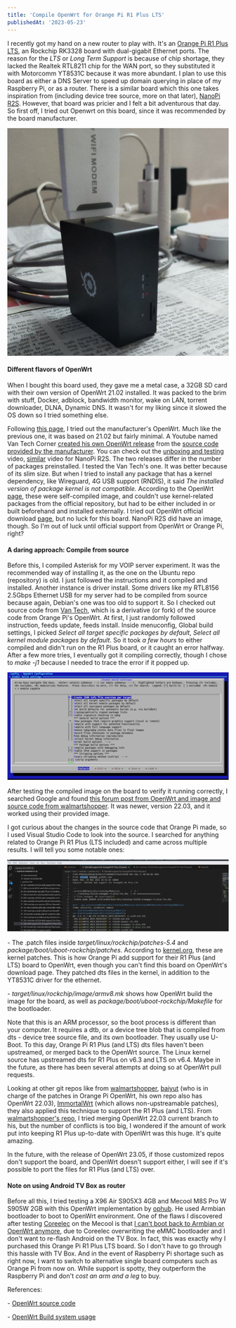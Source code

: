 ```yaml
---
title: 'Compile OpenWrt for Orange Pi R1 Plus LTS'
publishedAt: '2023-05-23'
---
```

I recently got my hand on a new router to play with. It's an [Orange Pi
R1 Plus
LTS](http://www.orangepi.org/html/hardWare/computerAndMicrocontrollers/details/orange-pi-R1-Plus-LTS.html),
an Rockchip RK3328 board with dual-gigabit Ethernet ports. The reason
for the *LTS* or *Long Term Support* is because of chip shortage, they
lacked the Realtek RTL8211 chip for the WAN port, so they substituted it
with Motorcomm YT8531C because it was more abundant. I plan to use this
board as either a DNS Server to speed up domain querying in place of my
Raspberry Pi, or as a router. There is a similar board which this one
takes inspiration from (including device tree source, more on that
later), [NanoPi
R2S](https://www.friendlyelec.com/index.php?route=product/product&product_id=282).
However, that board was pricier and I felt a bit adventurous that day.
So first off, I tried out Openwrt on this board, since it was
recommended by the board manufacturer.

![](/images/blog/230523/my_r1.jpg)

#### Different flavors of OpenWrt

When I bought this board used, they gave me a metal case, a 32GB SD card
with their own version of OpenWrt 21.02 installed. It was packed to the
brim with stuff, Docker, adblock, bandwidth monitor, wake on LAN,
torrent downloader, DLNA, Dynamic DNS. It wasn't for my liking since it
slowed the OS down so I tried something else.

Following [this
page](https://orangepi.vn/huong-dan-tai-cac-ban-openwrt-cho-orange-pi-r1-plus-lts.html),
I tried out the manufacturer's OpenWrt. Much like the previous one, it
was based on 21.02 but fairly minimal. A Youtube named Van Tech Corner
[created his own OpenWrt
release](https://github.com/vantechcorner/openwrt-orangepi) from the
[source code provided by the
manufacturer](https://github.com/orangepi-xunlong/openwrt). You can
check out the [unboxing and
testing](https://www.youtube.com/watch?v=vtdBMK8Cyx0&pp=ygUMb3JhbmdlIHBpIHIx)
video,
[similar](https://www.youtube.com/watch?v=c7dTmngyaVM&pp=ygUKbmFub3BpIHIycw%3D%3D)
video for NanoPi R2S. The two releases differ in the number of packages
preinstalled. I tested the Van Tech's one. It was better because of its
slim size. But when I tried to install any package that has a kernel
dependency, like Wireguard, 4G USB support (RNDIS), it said *The
installed version of package kernel is not compatible.* According to the
OpenWrt [page](https://openwrt.org/faq/cannot_satisfy_dependencies),
these were self-compiled image, and couldn't use kernel-related packages
from the official repository, but had to be either included in or built
beforehand and installed externally. I tried out OpenWrt official
download [page](https://downloads.openwrt.org/), but no luck for this
board. NanoPi R2S did have an image, though. So I'm out of luck until
official support from OpenWrt or Orange Pi, right?

#### A daring approach: Compile from source

Before this, I compiled Asterisk for my VOIP server experiment. It was
the recommended way of installing it, as the one on the Ubuntu repo
(repository) is old. I just followed the instructions and it compiled
and installed. Another instance is driver install. Some drivers like my
RTL8156 2.5Gbps Ethernet USB for my server had to be compiled from
source because again, Debian's one was too old to support it. So I
checked out source code from [Van
Tech](https://github.com/vantechcorner/openwrt-orangepi),
which is a derivative (or fork) of the source code from Orange Pi's
OpenWrt. At first, I just randomly followed instruction, feeds update,
feeds install. Inside menuconfig, Global build settings, I picked
*Select all target specific packages by default*, *Select all kernel
module packages by default*. So it took *a few hours* to either compiled
and didn't run on the R1 Plus board, or it caught an error halfway.
After a few more tries, I eventually got it compiling correctly, though
I chose to *make -j1* because I needed to trace the error if it popped
up.

![](/images/blog/230523/menuconfig.jpg)

After testing the compiled image on the board to verify it running
correctly, I searched Google and found [this forum post from OpenWrt and
image and source code from
walmartshopper](https://forum.openwrt.org/t/orange-pi-r1-plus-support/84824/246).
It was newer, version 22.03, and it worked using their provided image.

I got curious about the changes in the source code that Orange Pi made,
so I used Visual Studio Code to look into the source. I searched for
anything related to Orange Pi R1 Plus (LTS included) and came across
multiple results. I will tell you some notable ones:

![](/images/blog/230523/kernel_patch.jpg)

\- The .patch files inside *target/linux/rockchip/patches-5.4* and
*package/boot/uboot-rockchip/patches*. According to
[kernel.org](https://www.kernel.org/doc/html/v4.18/process/applying-patches.html),
these are kernel patches. This is how Orange Pi add support for their R1
Plus (and LTS) board to OpenWrt, even though you can't find this board
on OpenWrt's download page. They patched dts files in the kernel, in
addition to the YT8531C driver for the ethernet.

\- *target/linux/rockchip/image/armv8.mk* shows how OpenWrt build the
image for the board, as well as *package/boot/uboot-rockchip/Makefile*
for the bootloader.

Note that this is an ARM processor, so the boot process is different
than your computer. It requires a dtb, or a device tree blob that is
compiled from dts - device tree source file, and its own bootloader.
They usually use U-Boot. To this day, Orange Pi R1 Plus (and LTS) dts
files haven't been upstreamed, or merged back to the OpenWrt source. The
Linux kernel source has upstreamed dts for R1 Plus on v6.3 and LTS on
v6.4. Maybe in the future, as there has been several attempts at doing
so at OpenWrt pull requests.

Looking at other git repos like from
[walmartshopper](https://github.com/walmartshopper/openwrt-orangepi-r1-plus/commits/openwrt-22.03?author=walmartshopper),
[baiyut](https://github.com/baiywt/openwrt/commits/openwrt-22.03?author=baiywt)
(who is in charge of the patches in Orange Pi OpenWrt, his own repo also
has OpenWrt 22.03),
[ImmortalWrt](https://github.com/immortalwrt/immortalwrt) (which allows
non-upstreamable patches), they also applied this technique to support
the R1 Plus (and LTS). From [walmartshopper's
repo](https://github.com/walmartshopper/openwrt-orangepi-r1-plus/commits/openwrt-22.03?author=walmartshopper),
I tried merging OpenWrt 22.03 current branch to his, but the number of
conflicts is too big, I wondered if the amount of work put into keeping
R1 Plus up-to-date with OpenWrt was this huge. It's quite amazing.

In the future, with the release of OpenWrt 23.05, if those customized
repos don't support the board, and OpenWrt doesn't support either, I
will see if it's possible to port the files for R1 Plus (and LTS) over.

#### Note on using Android TV Box as router

Before all this, I tried testing a X96 Air S905X3 4GB and Mecool M8S Pro
W S905W 2GB with this OpenWrt implementation by
[ophub](https://github.com/ophub/amlogic-s9xxx-openwrt). He used Armbian
bootloader to boot to OpenWrt environment. One of the flaws I discovered
after testing [Coreelec](https://coreelec.org/) on the Mecool is that [I
can\'t boot back to Armbian or OpenWrt
anymore](https://forum.armbian.com/topic/18871-boot-from-usb-having-armbian-on-emmc/),
due to Coreelec overwriting the eMMC bootloader and I don't want to
re-flash Android on the TV Box. In fact, this was exactly why I
purchased this Orange Pi R1 Plus LTS board. So I don't have to go
through this hassle with TV Box. And in the event of Raspberry Pi
shortage such as right now, I want to switch to alternative single board
computers such as Orange Pi from now on. While support is spotty, they
outperform the Raspberry Pi and don't *cost an arm and a leg* to buy.

References:

\- [OpenWrt source
code](https://openwrt.org/docs/guide-developer/source-code/start)

\- [OpenWrt Build system
usage](https://openwrt.org/docs/guide-developer/toolchain/use-buildsystem)
